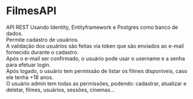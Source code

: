 # FilmesAPI
API REST Usando Identity, Entityframework  e Postgres como banco de dados.                                                                                                
Permite cadastro de usuários.                                                                                                                                                                                              
A validação dos usuários são feitas via token que são enviados ao e-mail fornecido durante o cadastro.                                                                                               
Após o e-mail ser confirmado, o usuário pode usar o username e a senha para efetuar login.                                                                                               
Após logado, o usuário tem permissão de listar os filmes disponíveis, caso ele tenha +18 anos.                                                                                               
O usuário admin tem todas as permissões, podendo: cadastrar, atualizar e deletar, filmes, usuários, sessões, cinemas...

